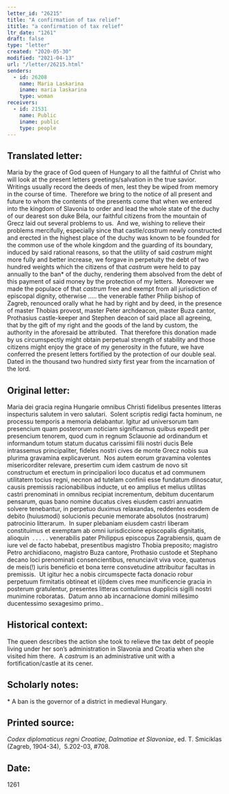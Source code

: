 ```yaml
---
letter_id: "26215"
title: "A confirmation of tax relief"
ititle: "a confirmation of tax relief"
ltr_date: "1261"
draft: false
type: "letter"
created: "2020-05-30"
modified: "2021-04-13"
url: "/letter/26215.html"
senders:
  - id: 26208
    name: Maria Laskarina
    iname: maria laskarina
    type: woman
receivers:
  - id: 21531
    name: Public
    iname: public
    type: people
---
```

<h2> Translated letter:</h2><p>Maria by the grace of God queen of Hungary to all the faithful of Christ who will look at the present letters greetings/salvation in the true savior.&nbsp; Writings usually record the deeds of men, lest they be wiped from memory in the course of time.&nbsp; Therefore we bring to the notice of all present and future to whom the contents of the presents come that when we entered into the kingdom of Slavonia to order and lead the whole state of the duchy of our dearest son duke Béla, our faithful citizens from the mountain of Grecz laid out several problems to us.&nbsp; And we, wishing to relieve their problems mercifully, especially since that castle/<em>castrum</em> newly constructed and erected in the highest place of the duchy was known to be founded for the common use of the whole kingdom and the guarding of its boundary, induced by said rational reasons, so that the utility of said <em>castrum</em> might more fully and better increase, we forgave in perpetuity the debt of two hundred weights which the citizens of that <em>castrum</em> were held to pay annually to the ban* of the duchy, rendering them absolved from the debt of this payment of said money by the protection of my letters.&nbsp; Moreover we made the populace of that <em>castrum</em> free and exempt from all jurisdiction of episcopal dignity, otherwise ….. the venerable father Philip bishop of Zagreb, renounced orally what he had by right and by deed, in the presence of master Thobias provost, master Peter archdeacon, master Buza cantor, Prothasius castle-keeper and Stephen deacon of said place all agreeing, that by the gift of my right and the goods of the land by custom, the authority in the aforesaid be attributed.&nbsp; That therefore this donation made by us circumspectly might obtain perpetual strength of stability and those citizens might enjoy the grace of my generosity in the future, we have conferred the present letters fortified by the protection of our double seal.&nbsp; Dated in the thousand two hundred sixty first year from the incarnation of the lord.</p><h2 class="mt-4"> Original letter:</h2><p>Maria dei gracia regina Hungarie omnibus Christi fidelibus presentes litteras inspecturis salutem in vero salutari.&nbsp; Solent scriptis redigi facta hominum, ne processu temporis a memoria delabantur. Igitur ad universorum tam presencium quam posterorum noticiam significamus quibus expedit per presencium tenorem, quod cum in regnum Sclauonie ad ordinandum et informandum totum statum ducatus carissimi filii nostri ducis Bele intrassemus principaliter, fideles nostri cives de monte Grecz nobis sua plurima gravamina explicaverunt.&nbsp; Nos autem eorum gravamina volentes misericorditer relevare, presertim cum idem castrum de novo sit constructum et erectum in principaliori loco ducatus et ad communem utilitatem tocius regni, necnon ad tutelam confinii esse fundatum dinoscatur, causis premissis racionabilibus inducte, ut eo amplius et melius utilitas castri prenominati in omnibus recipiat incrementum, debitum ducentarum pensarum, quas bano nomine ducatus cives eiusdem castri annuatim solvere tenebantur, in perpetuo duximus relaxandas, reddentes eosdem de debito (huiusmodi) solucionis pecunie memorate absolutos (nostrarum) patrocinio litterarum.&nbsp; In super plebaniam eiusdem castri liberam constituimus et exemptam ab omni iurisdiccione episcopalis dignitatis, alioquin&nbsp; . . . . . venerabilis pater Philippus episcopus Zagrabiensis, quam de iure vel de facto habebat, presentibus magistro Thobia preposito; magistro Petro archidiacono, magistro Buza cantore, Prothasio custode et Stephano decano loci prenominati consencientibus, renunciavit viva voce, quatenus de meis(!) iuris beneficio et bona terre consvetudine attribuitur facultas in premissis.&nbsp; Ut igitur hec a nobis circumspecte facta donacio robur perpetuum firmitatis obtineat et i(i)dem cives mee munificencie gracia in posterum gratulentur, presentes litteras contulimus dupplicis sigilli nostri munimine roboratas.&nbsp; Datum anno ab incarnacione domini millesimo ducentessimo sexagesimo primo..</p><h2 class="mt-4"> Historical context:</h2><p>The queen describes the action she took to relieve the tax debt of people living under her son’s administration in Slavonia and Croatia when she visited him there.&nbsp; A <em>castrum</em> is an administrative unit with a fortification/castle at its cener.</p><h2 class="mt-4"> Scholarly notes:</h2><p>* A ban is the governor of a district in medieval Hungary.</p><h2 class="mt-4"> Printed source:</h2><p><i>Codex diplomaticus regni Croatiae, Dalmatiae et Slavoniae</i>, ed. T. Smiciklas (Zagreb, 1904-34), &nbsp;5.202-03, #708.</p><h2 class="mt-4"> Date:</h2>1261